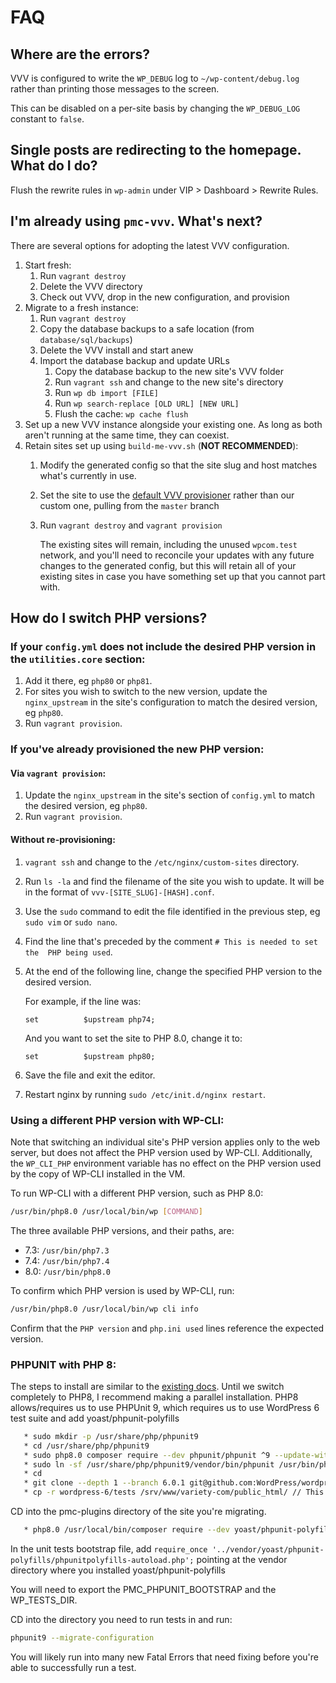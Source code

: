 # FAQ

## Where are the errors?

VVV is configured to write the `WP_DEBUG` log to `~/wp-content/debug.log` rather
than printing those messages to the screen.

This can be disabled on a per-site basis by changing the `WP_DEBUG_LOG` constant
to `false`.

## Single posts are redirecting to the homepage. What do I do?

Flush the rewrite rules in `wp-admin` under VIP > Dashboard > Rewrite Rules.

## I'm already using `pmc-vvv`. What's next?

There are several options for adopting the latest VVV configuration.

1. Start fresh:
    1. Run `vagrant destroy`
    1. Delete the VVV directory
    1. Check out VVV, drop in the new configuration, and provision
1. Migrate to a fresh instance:
    1. Run `vagrant destroy`
    1. Copy the database backups to a safe location (from `database/sql/backups`)
    1. Delete the VVV install and start anew
    1. Import the database backup and update URLs
        1. Copy the database backup to the new site's VVV folder
        1. Run `vagrant ssh` and change to the new site's directory
        1. Run `wp db import [FILE]`
        1. Run `wp search-replace [OLD URL] [NEW URL]`
        1. Flush the cache: `wp cache flush`
1. Set up a new VVV instance alongside your existing one. As long as both aren't
   running at the same time, they can coexist.
1. Retain sites set up using `build-me-vvv.sh` (**NOT RECOMMENDED**):
    1. Modify the generated config so that the site slug and host matches what's
       currently in use.
    1. Set the site to use the
       [default VVV provisioner](https://github.com/Varying-Vagrant-Vagrants/custom-site-template)
       rather than our custom one, pulling from the `master` branch
    1. Run `vagrant destroy` and `vagrant provision`

       The existing sites will remain, including the unused `wpcom.test` network,
       and you'll need to reconcile your updates with any future changes to the
       generated config, but this will retain all of your existing sites in case
       you have something set up that you cannot part with.

## How do I switch PHP versions?

### If your `config.yml` does not include the desired PHP version in the `utilities.core` section:

1. Add it there, eg `php80` or `php81`.
1. For sites you wish to switch to the new version, update the 
   `nginx_upstream` in the site's configuration to match the desired version,
   eg `php80`.
1. Run `vagrant provision`.

### If you've already provisioned the new PHP version:

#### Via `vagrant provision`:

1. Update the `nginx_upstream` in the site's section of `config.yml` to match 
   the desired version, eg `php80`.
1. Run `vagrant provision`.

#### Without re-provisioning:

1. `vagrant ssh` and change to the `/etc/nginx/custom-sites` directory.
1. Run `ls -la` and find the filename of the site you wish to update. It 
   will be in the format of `vvv-[SITE_SLUG]-[HASH].conf`.
1. Use the `sudo` command to edit the file identified in the previous step, 
   eg `sudo vim` or `sudo nano`.
1. Find the line that's preceded by the comment `# This is needed to set the 
   PHP being used`.
1. At the end of the following line, change the specified PHP version to the 
   desired version.

   For example, if the line was:

   ```set          $upstream php74;``` 

   And you want to set the site to PHP 8.0, change it to:

   ```set          $upstream php80;``` 
1. Save the file and exit the editor.
1. Restart nginx by running `sudo /etc/init.d/nginx restart`.

### Using a different PHP version with WP-CLI:

Note that switching an individual site's PHP version applies only to the web 
server, but does not affect the PHP version used by WP-CLI. Additionally, 
the `WP_CLI_PHP` environment variable has no effect on the PHP version used 
by the copy of WP-CLI installed in the VM.

To run WP-CLI with a different PHP version, such as PHP 8.0:

```bash
/usr/bin/php8.0 /usr/local/bin/wp [COMMAND]
```

The three available PHP versions, and their paths, are:
* 7.3: `/usr/bin/php7.3`
* 7.4: `/usr/bin/php7.4`
* 8.0: `/usr/bin/php8.0`

To confirm which PHP version is used by WP-CLI, run:

```bash
/usr/bin/php8.0 /usr/local/bin/wp cli info
```

Confirm that the `PHP version` and `php.ini used` lines reference the 
expected version.


### PHPUNIT with PHP 8:

The steps to install are similar to the [existing docs](../docs/unit-tests.md). Until we switch completely to PHP8, I recommend making a parallel installation. PHP8 allows/requires us to use PHPUnit 9, which requires us to use WordPress 6 test suite and add yoast/phpunit-polyfills  

```bash
   * sudo mkdir -p /usr/share/php/phpunit9
   * cd /usr/share/php/phpunit9
   * sudo php8.0 composer require --dev phpunit/phpunit ^9 --update-with-all-dependencies
   * sudo ln -sf /usr/share/php/phpunit9/vendor/bin/phpunit /usr/bin/phpunit9
   * cd
   * git clone --depth 1 --branch 6.0.1 git@github.com:WordPress/wordpress-develop.git  wordpress-6
   * cp -r wordpress-6/tests /srv/www/variety-com/public_html/ // This should be the site you're going to be testing against
```

CD into the pmc-plugins directory of the site you're migrating.
```bash
   * php8.0 /usr/local/bin/composer require --dev yoast/phpunit-polyfills
```

In the unit tests bootstrap file, add ```require_once '../vendor/yoast/phpunit-polyfills/phpunitpolyfills-autoload.php';``` pointing at the vendor directory where you installed yoast/phpunit-polyfills

You will need to export the PMC_PHPUNIT_BOOTSTRAP and the WP_TESTS_DIR. 

CD into the directory you need to run tests in and run: 
```bash
phpunit9 --migrate-configuration
```

You will likely run into many new Fatal Errors that need fixing before you're able to successfully run a test.

